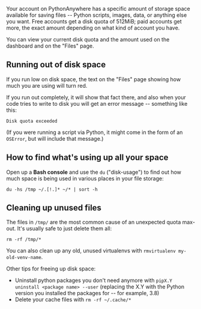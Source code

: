 <!--
.. title: Disk Quota
.. slug: DiskQuota
.. date: 2018-07-13
.. tags:
.. category:
.. link:
.. description:
.. type: text
-->

Your account on PythonAnywhere has a specific amount of storage space available
for saving files -- Python scripts, images, data, or anything else you want.
Free accounts get a disk quota of 512MiB; paid accounts get more, the exact
amount depending on what kind of account you have.

You can view your current disk quota and the amount used on the dashboard and on
the "Files" page.

## Running out of disk space

If you run low on disk space, the text on the "Files" page showing how much you
are using will turn red.

If you run out completely, it will show that fact there, and also when your code
tries to write to disk you will get an error message -- something like this:

    Disk quota exceeded

(If you were running a script via Python, it might come in the form of an
`OSError`, but will include that message.)


## How to find what's using up all your space

Open up a **Bash console** and use the `du` ("disk-usage") to find out how much space
is being used in various places in your file storage:

    du -hs /tmp ~/.[!.]* ~/* | sort -h


## Cleaning up unused files

The files in `/tmp/` are the most common cause of an unexpected quota max-out.
It's usually safe to just delete them all:

    rm -rf /tmp/*

You can also clean up any old, unused virtualenvs with `rmvirtualenv my-old-venv-name`.

Other tips for freeing up disk space:

* Uninstall python packages you don't need anymore with `pipX.Y uninstall <package name> --user` (replacing the X.Y with the Python version you installed the packages for -- for example, 3.8)
* Delete your cache files with `rm -rf ~/.cache/*`
